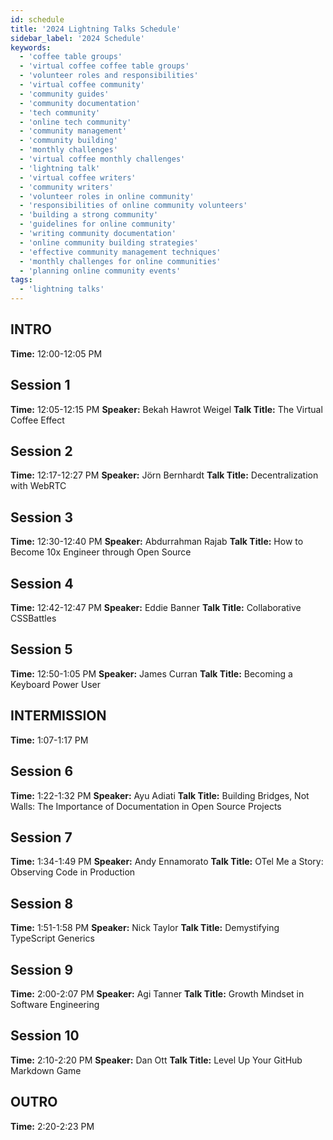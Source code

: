 ```yaml
---
id: schedule
title: '2024 Lightning Talks Schedule'
sidebar_label: '2024 Schedule'
keywords:
  - 'coffee table groups'
  - 'virtual coffee coffee table groups'
  - 'volunteer roles and responsibilities'
  - 'virtual coffee community'
  - 'community guides'
  - 'community documentation'
  - 'tech community'
  - 'online tech community'
  - 'community management'
  - 'community building'
  - 'monthly challenges'
  - 'virtual coffee monthly challenges'
  - 'lightning talk'
  - 'virtual coffee writers'
  - 'community writers'
  - 'volunteer roles in online community'
  - 'responsibilities of online community volunteers'
  - 'building a strong community'
  - 'guidelines for online community'
  - 'writing community documentation'
  - 'online community building strategies'
  - 'effective community management techniques'
  - 'monthly challenges for online communities'
  - 'planning online community events'
tags:
  - 'lightning talks'
---
```


## INTRO

**Time:** 12:00-12:05 PM

## Session 1

**Time:** 12:05-12:15 PM
**Speaker:** Bekah Hawrot Weigel
**Talk Title:** The Virtual Coffee Effect

## Session 2

**Time:** 12:17-12:27 PM
**Speaker:** Jörn Bernhardt
**Talk Title:** Decentralization with WebRTC

## Session 3

**Time:** 12:30-12:40 PM
**Speaker:** Abdurrahman Rajab
**Talk Title:** How to Become 10x Engineer through Open Source

## Session 4

**Time:** 12:42-12:47 PM
**Speaker:** Eddie Banner
**Talk Title:** Collaborative CSSBattles

## Session 5

**Time:** 12:50-1:05 PM
**Speaker:** James Curran
**Talk Title:** Becoming a Keyboard Power User

## INTERMISSION

**Time:** 1:07-1:17 PM

## Session 6

**Time:** 1:22-1:32 PM
**Speaker:** Ayu Adiati
**Talk Title:** Building Bridges, Not Walls: The Importance of Documentation in Open Source Projects

## Session 7

**Time:** 1:34-1:49 PM
**Speaker:** Andy Ennamorato
**Talk Title:** OTel Me a Story: Observing Code in Production

## Session 8

**Time:** 1:51-1:58 PM
**Speaker:** Nick Taylor
**Talk Title:** Demystifying TypeScript Generics

## Session 9

**Time:** 2:00-2:07 PM
**Speaker:** Agi Tanner
**Talk Title:** Growth Mindset in Software Engineering

## Session 10

**Time:** 2:10-2:20 PM
**Speaker:** Dan Ott
**Talk Title:** Level Up Your GitHub Markdown Game

## OUTRO

**Time:** 2:20-2:23 PM
